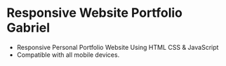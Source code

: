 # Responsive Website Portfolio Gabriel

- Responsive Personal Portfolio Website Using HTML CSS & JavaScript
- Compatible with all mobile devices.
